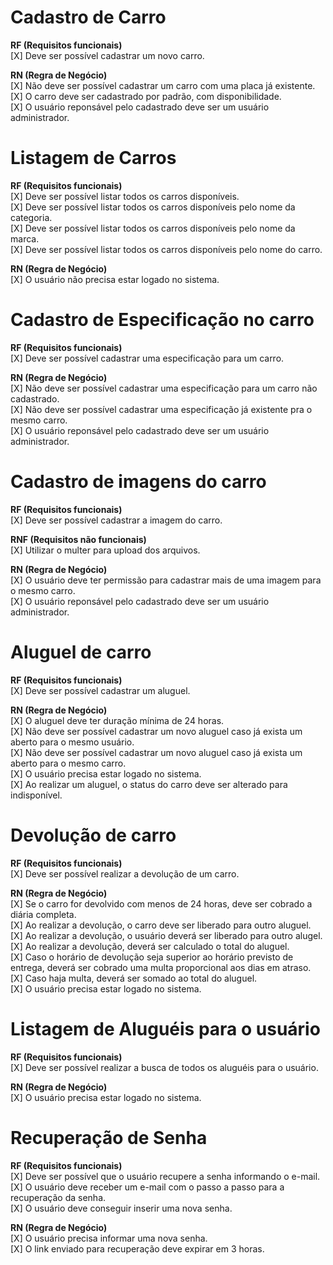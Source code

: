# Cadastro de Carro

**RF (Requisitos funcionais)**<br>
[X] Deve ser possível cadastrar um novo carro.<br>

**RN (Regra de Negócio)**<br>
[X] Não deve ser possível cadastrar um carro com uma placa já existente.<br>
[X] O carro deve ser cadastrado por padrão, com disponibilidade.<br>
[X] O usuário reponsável pelo cadastrado deve ser um usuário administrador.<br>


# Listagem de Carros

**RF (Requisitos funcionais)**<br>
[X] Deve ser possível listar todos os carros disponíveis.<br>
[X] Deve ser possível listar todos os carros disponíveis pelo nome da categoria.<br>
[X] Deve ser possível listar todos os carros disponíveis pelo nome da marca.<br>
[X] Deve ser possível listar todos os carros disponíveis pelo nome do carro.<br>

**RN (Regra de Negócio)**<br>
[X] O usuário não precisa estar logado no sistema.<br>


# Cadastro de Especificação no carro

**RF (Requisitos funcionais)**<br>
[X] Deve ser possível cadastrar uma especificação para um carro.<br>

**RN (Regra de Negócio)**<br>
[X] Não deve ser possível cadastrar uma especificação para um carro não cadastrado.<br>
[X] Não deve ser possível cadastrar uma especificação já existente pra o mesmo carro.<br>
[X] O usuário reponsável pelo cadastrado deve ser um usuário administrador.<br>


# Cadastro de imagens do carro

**RF (Requisitos funcionais)**<br>
[X] Deve ser possível cadastrar a imagem do carro.<br>

**RNF (Requisitos não funcionais)**<br>
[X] Utilizar o multer para upload dos arquivos.<br>

**RN (Regra de Negócio)**<br>
[X] O usuário deve ter permissão para cadastrar mais de uma imagem para o mesmo carro.<br>
[X] O usuário reponsável pelo cadastrado deve ser um usuário administrador.<br>


# Aluguel de carro

**RF (Requisitos funcionais)**<br>
[X] Deve ser possível cadastrar um aluguel.<br>

**RN (Regra de Negócio)**<br>
[X] O aluguel deve ter duração mínima de 24 horas.<br>
[X] Não deve ser possível cadastrar um novo aluguel caso já exista um aberto para o mesmo usuário.<br>
[X] Não deve ser possível cadastrar um novo aluguel caso já exista um aberto para o mesmo carro.<br>
[X] O usuário precisa estar logado no sistema.<br>
[X] Ao realizar um aluguel, o status do carro deve ser alterado para indisponível.<br>


# Devolução de carro

**RF (Requisitos funcionais)**<br>
[X] Deve ser possível realizar a devolução de um carro.<br>

**RN (Regra de Negócio)**<br>
[X] Se o carro for devolvido com menos de 24 horas, deve ser cobrado a diária completa.<br>
[X] Ao realizar a devolução, o carro deve ser liberado para outro aluguel.<br>
[X] Ao realizar a devolução, o usuário deverá ser liberado para outro alugel.<br>
[X] Ao realizar a devolução, deverá ser calculado o total do aluguel.<br>
[X] Caso o horário de devolução seja superior ao horário previsto de entrega, deverá ser cobrado uma multa proporcional aos dias em atraso.<br>
[X] Caso haja multa, deverá ser somado ao total do aluguel.<br>
[X] O usuário precisa estar logado no sistema.<br>


# Listagem de Aluguéis para o usuário

**RF (Requisitos funcionais)**<br>
[X] Deve ser possível realizar a busca de todos os aluguéis para o usuário.<br>

**RN (Regra de Negócio)**<br>
[X] O usuário precisa estar logado no sistema.<br>


# Recuperação de Senha

**RF (Requisitos funcionais)**<br>
[X] Deve ser possível que o usuário recupere a senha informando o e-mail.<br>
[X] O usuário deve receber um e-mail com o passo a passo para a recuperação da senha.<br>
[X] O usuário deve conseguir inserir uma nova senha.<br>

**RN (Regra de Negócio)**<br>
[X] O usuário precisa informar uma nova senha.<br>
[X] O link enviado para recuperação deve expirar em 3 horas.<br>